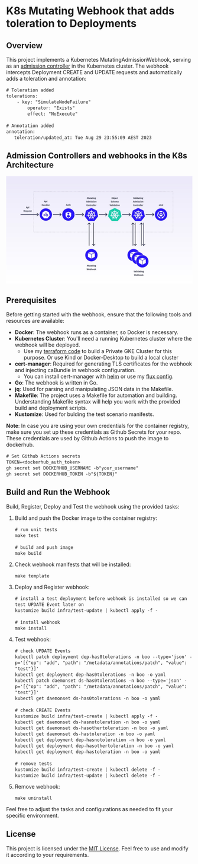 # K8s Mutating Webhook that adds toleration to Deployments

## Overview

This project implements a Kubernetes MutatingAdmissionWebhook, serving as an [admission controller](https://kubernetes.io/docs/reference/access-authn-authz/admission-controllers/) in the Kubernetes cluster. 
The webhook intercepts Deployment CREATE and UPDATE requests and automatically adds a toleration and annotation:

```
# Toleration added
tolerations:
    - key: "SimulateNodeFailure"
        operator: "Exists"
        effect: "NoExecute"

# Annotation added
annotation:
   toleration/updated_at: Tue Aug 29 23:55:09 AEST 2023
```

## Admission Controllers and webhooks in the K8s Architecture

![Admission Controllers and webhooks in K8s Architecture](./admission_controller.jpeg "Admission Controllers and webhooks in K8s Architecture")

## Prerequisites

Before getting started with the webhook, ensure that the following tools and resources are available:

- **Docker**: The webhook runs as a container, so Docker is necessary.
- **Kubernetes Cluster**: You'll need a running Kubernetes cluster where the webhook will be deployed.
   - Use my [terraform code](https://github.com/andreistefanciprian/terraform-kubernetes-gke-cluster) to build a Private GKE Cluster for this purpose. Or use Kind or Docker-Desktop to build a local cluster
- **cert-manager**: Required for generating TLS certificates for the webhook and injecting caBundle in webhook configuration.
   - You can install cert-manager with [helm](https://artifacthub.io/packages/helm/cert-manager/cert-manager) or use my [flux config](https://github.com/andreistefanciprian/flux-demo/tree/main/infra/cert-manager).
- **Go**: The webhook is written in Go.
- **jq**: Used for parsing and manipulating JSON data in the Makefile.
- **Makefile**: The project uses a Makefile for automation and building. Understanding Makefile syntax will help you work with the provided build and deployment scripts.
- **Kustomize**: Used for bulding the test scenario manifests.

**Note**: In case you are using your own credentials for the container registry, make sure you set up these credentials as Github Secrets for your repo.
These credentials are used by Github Actions to push the image to dockerhub.

   ```
   # Set Github Actions secrets
   TOKEN=<dockerhub_auth_token>
   gh secret set DOCKERHUB_USERNAME -b"your_username"
   gh secret set DOCKERHUB_TOKEN -b"${TOKEN}"
   ```

## Build and Run the Webhook

Build, Register, Deploy and Test the webhook using the provided tasks:

1. Build and push the Docker image to the container registry:
   ```
   # run unit tests
   make test
   
   # build and push image
   make build
   ```

2. Check webhook manifests that will be installed:
   ```
   make template
   ```

3. Deploy and Register webhook:
   ```
   # install a test deployment before webhook is installed so we can test UPDATE Event later on
   kustomize build infra/test-update | kubectl apply -f -

   # install webhook
   make install
   ```
   

4. Test webhook:
   ```
   # check UPDATE Events
   kubectl patch deployment dep-has0tolerations -n boo --type='json' -p='[{"op": "add", "path": "/metadata/annotations/patch", "value": "test"}]'
   kubectl get deployment dep-has0tolerations -n boo -o yaml
   kubectl patch daemonset ds-has0tolerations -n boo --type='json' -p='[{"op": "add", "path": "/metadata/annotations/patch", "value": "test"}]'
   kubectl get daemonset ds-has0tolerations -n boo -o yaml

   # check CREATE Events
   kustomize build infra/test-create | kubectl apply -f -
   kubectl get daemonset ds-hasnotoleration -n boo -o yaml
   kubectl get daemonset ds-hasothertoleration -n boo -o yaml
   kubectl get daemonset ds-hastoleration -n boo -o yaml
   kubectl get deployment dep-hasnotoleration -n boo -o yaml
   kubectl get deployment dep-hasothertoleration -n boo -o yaml
   kubectl get deployment dep-hastoleration -n boo -o yaml

   # remove tests
   kustomize build infra/test-create | kubectl delete -f -
   kustomize build infra/test-update | kubectl delete -f -
   ```

5. Remove webhook:
   ```
   make uninstall
   ```

Feel free to adjust the tasks and configurations as needed to fit your specific environment.

## License

This project is licensed under the [MIT License](LICENSE). Feel free to use and modify it according to your requirements.